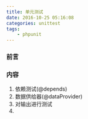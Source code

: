 ```yaml
---
title: 单元测试
date: 2016-10-25 05:16:08
categories: unittest
tags:
    - phpunit
---
```


### 前言

### 内容
1. 依赖测试(@depends)
2. 数据供给器(@dataProvider)
3. 对输出进行测试
4. 